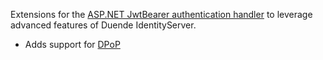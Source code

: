 Extensions for the [ASP.NET JwtBearer authentication handler](https://www.nuget.org/packages/Microsoft.AspNetCore.Authentication.JwtBearer) to leverage advanced features of Duende IdentityServer.

* Adds support for [DPoP](https://datatracker.ietf.org/doc/rfc9449/)